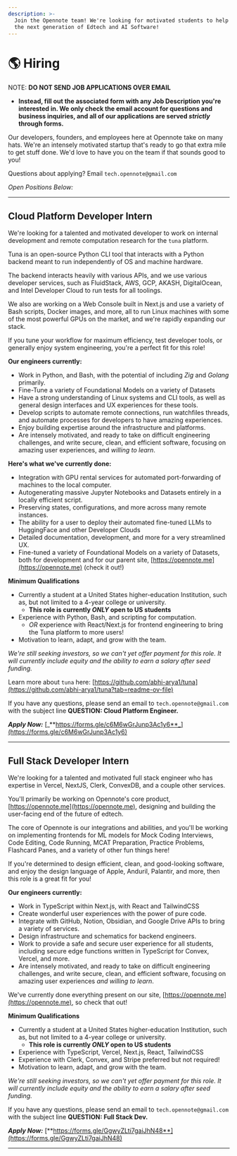 ```yaml
---
description: >-
  Join the Opennote team! We're looking for motivated students to help us build
  the next generation of Edtech and AI Software!
---
```


# 🌎 Hiring

NOTE: **DO NOT SEND JOB APPLICATIONS OVER EMAIL**

* **Instead, fill out the associated form with any Job Description you're interested in. We only check the email account for questions and business inquiries, and all of our applications are served **_**strictly**_** through forms.**&#x20;

Our developers, founders, and employees here at Opennote take on many hats. We're an intensely motivated startup that's ready to go that extra mile to get stuff done. We'd love to have you on the team if that sounds good to you!

Questions about applying? Email `tech.opennote@gmail.com`



_Open Positions Below:_&#x20;

***

## Cloud Platform Developer Intern

We're looking for a talented and motivated developer to work on internal development and remote computation research for the `tuna` platform.&#x20;

Tuna is an open-source Python CLI tool that interacts with a Python backend meant to run independently of OS and machine hardware.&#x20;

The backend interacts heavily with various APIs, and we use various developer services, such as FluidStack, AWS, GCP, AKASH, DigitalOcean, and Intel Developer Cloud to run tests for all toolings.

We also are working on a Web Console built in Next.js and use a variety of Bash scripts, Docker images, and more, all to run Linux machines with some of the most powerful GPUs on the market, and we're rapidly expanding our stack.

If you tune your workflow for maximum efficiency, test developer tools, or generally enjoy system engineering, you're a perfect fit for this role!

**Our engineers currently:**

* Work in Python, and Bash, with the potential of including _Zig_ and _Golang_ primarily.
* Fine-Tune a variety of Foundational Models on a variety of Datasets&#x20;
* Have a strong understanding of Linux systems and CLI tools, as well as general design interfaces and UX experiences for these tools. &#x20;
* Develop scripts to automate remote connections, run watchfiles threads, and automate processes for developers to have amazing experiences.&#x20;
* Enjoy building expertise around the infrastructure and platforms.&#x20;
* Are intensely motivated, and ready to take on difficult engineering challenges, and write secure, clean, and efficient software, focusing on amazing user experiences, and _willing to learn_.

**Here's what we've currently done:**&#x20;

* Integration with GPU rental services for automated port-forwarding of machines to the local computer.&#x20;
* Autogenerating massive Jupyter Notebooks and Datasets entirely in a locally efficient script.&#x20;
* Preserving states, configurations, and more across many remote instances.&#x20;
* The ability for a user to deploy their automated fine-tuned LLMs to HuggingFace and other Developer Clouds
* Detailed documentation, development, and more for a very streamlined UX.&#x20;
* Fine-tuned a variety of Foundational Models on a variety of Datasets, both for development and for our parent site, [https://opennote.me](https://opennote.me) (check it out!)

**Minimum Qualifications**&#x20;

* Currently a student at a United States higher-education Institution, such as, but not limited to a 4-year college or university.
  * **This role is currently **_**ONLY**_** open to US students**
* Experience with Python, Bash, and scripting for computation.&#x20;
  * _OR_ experience with React/Next.js for frontend engineering to bring the Tuna platform to more users!
* Motivation to learn, adapt, and grow with the team.&#x20;

_We're still seeking investors, so we can't yet offer payment for this role. It will currently include equity and the ability to earn a salary after seed funding._&#x20;

Learn more about `tuna` here: [https://github.com/abhi-arya1/tuna](https://github.com/abhi-arya1/tuna?tab=readme-ov-file)

If you have any questions, please send an email to `tech.opennote@gmail.com` with the subject line  **QUESTION: Cloud Platform Engineer.**&#x20;

_**Apply Now:**_ [_**https://forms.gle/c6M6wGrJunp3Ac1y6**_](https://forms.gle/c6M6wGrJunp3Ac1y6)

***





## Full Stack Developer Intern

We're looking for a talented and motivated full stack engineer who has expertise in Vercel, NextJS, Clerk, ConvexDB, and a couple other services.&#x20;

You'll primarily be working on Opennote's core product, [https://opennote.me](https://opennote.me), designing and building the user-facing end of the future of edtech.

The core of Opennote is our integrations and abilities, and you'll be working on implementing frontends for ML models for Mock Coding Interviews, Code Editing, Code Running, MCAT Preparation, Practice Problems, Flashcard Panes, and a variety of other fun things here!

If you're determined to design efficient, clean, and good-looking software, and enjoy the design language of Apple, Anduril, Palantir, and more, then this role is a great fit for you!

**Our engineers currently:**

* Work in TypeScript within Next.js, with React and TailwindCSS
* Create wonderful user experiences with the power of pure code.&#x20;
* Integrate with GitHub, Notion, Obsidian, and Google Drive APIs to bring a variety of services.&#x20;
* Design infrastructure and schematics for backend engineers.&#x20;
* Work to provide a safe and secure user experience for all students, including secure edge functions written in TypeScript for Convex, Vercel, and more.&#x20;
* Are intensely motivated, and ready to take on difficult engineering challenges, and write secure, clean, and efficient software, focusing on amazing user experiences _and willing to learn_.

We've currently done everything present on our site, [https://opennote.me](https://opennote.me), so check that out!

**Minimum Qualifications**&#x20;

* Currently a student at a United States higher-education Institution, such as, but not limited to a 4-year college or university.
  * **This role is currently **_**ONLY**_** open to US students**
* Experience with TypeScript, Vercel, Next.js, React, TailwindCSS
* Experience with Clerk, Convex, and Stripe preferred but not required!
* Motivation to learn, adapt, and grow with the team.&#x20;

_We're still seeking investors, so we can't yet offer payment for this role. It will currently include equity and the ability to earn a salary after seed funding._&#x20;

If you have any questions, please send an email to `tech.opennote@gmail.com` with the subject line  **QUESTION: Full Stack Dev.**&#x20;

_**Apply Now:**_ [**https://forms.gle/GgwyZLti7gaiJhN48**](https://forms.gle/GgwyZLti7gaiJhN48)



***

